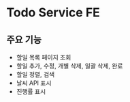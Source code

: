 # Todo Service FE

## 주요 기능
- 할일 목록 페이지 조회
- 할일 추가, 수정, 개별 삭제, 일괄 삭제, 완료
- 할일 정렬, 검색
- 날씨 API 표시
- 진행률 표시
